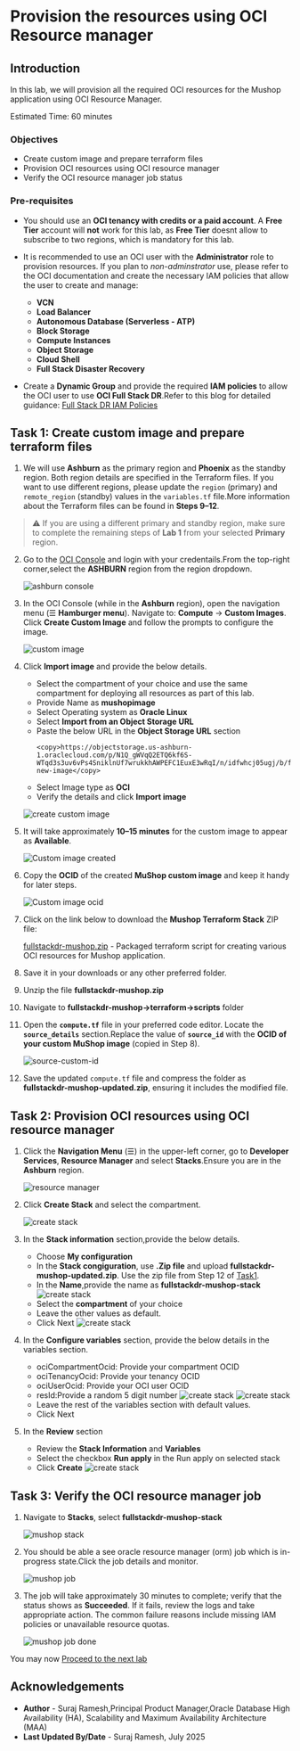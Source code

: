 # Provision the resources using OCI Resource manager

## Introduction

In this lab, we will provision all the required OCI resources for the Mushop application using OCI Resource Manager.

Estimated Time: 60 minutes

### Objectives

- Create custom image and prepare terraform files
- Provision OCI resources using OCI resource manager
- Verify the OCI resource manager job status

### Pre-requisites 

- You should use an **OCI tenancy with credits or a paid account**. A **Free Tier** account will **not** work for this lab, as **Free Tier** doesnt allow to subscribe to two regions, which is mandatory for this lab.

- It is recommended to use an OCI user with the **Administrator** role to provision resources. If you plan to *non-adminstrator* use, please refer to the OCI documentation and create the necessary IAM policies that allow the user to create and manage:
    - **VCN**
    - **Load Balancer**
    - **Autonomous Database (Serverless - ATP)**
    - **Block Storage**
    - **Compute Instances**
    - **Object Storage**
    - **Cloud Shell**
    - **Full Stack Disaster Recovery** 

- Create a **Dynamic Group** and provide the required **IAM policies** to allow the OCI user to use **OCI Full Stack DR**.Refer to this blog for detailed guidance: [Full Stack DR IAM Policies](https://blogs.oracle.com/maa/post/iam-policies-fullstackdr)


## Task 1: Create custom image and prepare terraform files

1. We will use **Ashburn** as the primary region and **Phoenix** as the standby region. Both region details are specified in the Terraform files. If you want to use different regions, please update the `region` (primary) and `remote_region` (standby) values in the `variables.tf` file.More information about the Terraform files can be found in **Steps 9–12**.

> ⚠️ If you are using a different primary and standby region, make sure to complete the remaining steps of **Lab 1** from your selected **Primary** region.

2.  Go to the [OCI Console](https://cloud.oracle.com) and login with your credentails.From the top-right corner,select the **ASHBURN** region from the region dropdown.

    ![ashburn console](./images/ashburn-region-new.png " ")

3. In the OCI Console (while in the **Ashburn** region), open the navigation menu (☰ **Hamburger menu**). Navigate to: **Compute** → **Custom Images**. Click **Create Custom Image** and follow the prompts to configure the image.

    ![custom image](./images/ashburn-custom-image.png " ")

4. Click **Import image** and provide the below details.

    - Select the compartment of your choice and use the same compartment for deploying all resources as part of this lab. 
    - Provide Name as **mushopimage**
    - Select Operating system as **Oracle Linux**
    - Select **Import from an Object Storage URL**
    - Paste the below URL in the **Object Storage URL** section
        ````
        <copy>https://objectstorage.us-ashburn-1.oraclecloud.com/p/N1Q_gWVqQ2ETQ6kf6S-WTqd3s3uv6vPs4SniklnUf7wrukkhAWPEFC1EuxE3wRqI/n/idfwhcj05ugj/b/fsdrs/o/mushop-new-image</copy>
        ````
    - Select Image type as **OCI**
    - Verify the details and click **Import image**

    ![create custom image](./images/ashburn-create-custom-image.png " ")

5. It will take approximately **10–15 minutes** for the custom image to appear as **Available**.

    ![Custom image created](./images/ashburn-available-custom-image.png " ")

6. Copy the **OCID** of the created **MuShop custom image** and keep it handy for later steps.

    ![Custom image ocid](./images/ashburn-ocid-custom-image.png " ")

7. Click on the link below to download the **Mushop Terraform Stack** ZIP file:  

    [fullstackdr-mushop.zip](https://idfwhcj05ugj.objectstorage.us-ashburn-1.oci.customer-oci.com/p/h8n0TsiellDDWa-fODHkWs3mg4nPCirw7sSlU_5sMsqLIJUutEHFrdISSro5NE5I/n/idfwhcj05ugj/b/fsdrs/o/fullstackdr-mushop.zip) - Packaged terraform script for creating various OCI resources for Mushop application.

8. Save it in your downloads or any other preferred folder.

9. Unzip the file **fullstackdr-mushop.zip** 

10. Navigate to **fullstackdr-mushop->terraform->scripts** folder

11. Open the **`compute.tf`** file in your preferred code editor. Locate the **`source_details`** section.Replace the value of **`source_id`** with the **OCID of your custom MuShop image** (copied in Step 8).

    ![source-custom-id](./images/ashburn-source-custom-id.png " ")

12. Save the updated `compute.tf` file and compress the folder as **fullstackdr-mushop-updated.zip**, ensuring it includes the modified file.


## Task 2: Provision OCI resources using OCI resource manager

1. Click the **Navigation Menu** (☰) in the upper-left corner, go to **Developer Services**, **Resource Manager** and select **Stacks**.Ensure you are in the **Ashburn** region.

    ![resource manager](./images/ashburn-resource-manager.png " ")

2. Click **Create Stack** and select the compartment.

    ![create stack](./images/ashburn-create-stack.png " ")

3. In the **Stack information** section,provide the below details.

    - Choose **My configuration**
    - In the **Stack congiguration**, use **.Zip file** and upload **fullstackdr-mushop-updated.zip**. Use the zip file from Step 12 of [Task1](#task-1-create-custom-image-and-prepare-terraform-files).
    - In the **Name**,provide the name as **fullstackdr-mushop-stack**
        ![create stack](./images/ashburn-create-stack-1.png " ")
    - Select the **compartment** of your choice
    - Leave the other values as default.
    - Click Next
    ![create stack](./images/ashburn-create-stack-2.png " ")

4. In the **Configure variables** section, provide the below details  in the variables section.  
 
    - ociCompartmentOcid: Provide your compartment OCID
    - ociTenancyOcid: Provide your tenancy OCID
    - ociUserOcid: Provide your OCI user OCID
    - resId:Provide a random 5 digit number
    ![create stack](./images/ashburn-create-stack-3.png " ")
    ![create stack](./images/ashburn-create-stack-4.png " ")
    - Leave the rest of the variables section with default values.
    - Click Next

5. In the **Review** section
 
    - Review the **Stack Information** and **Variables**
    - Select the checkbox **Run apply** in the Run apply on selected stack
    - Click **Create**
    ![create stack](./images/ashburn-create-stack-5.png " ")

## Task 3: Verify the OCI resource manager job

1. Navigate to **Stacks**, select **fullstackdr-mushop-stack**

    ![mushop stack](./images/ashburn-mushop-stack.png " ")

2. You should be able a see oracle resource manager (orm) job which is in-progress state.Click the job details and monitor.

    ![mushop job](./images/ashburn-mushop-job-inprogress.png " ")

3. The job will take approximately 30 minutes to complete; verify that the status shows as **Succeeded**. If it fails, review the logs and take appropriate action. The common failure reasons include missing IAM policies or unavailable resource quotas. 

    ![mushop job done](./images/ashburn-mushop-job-done.png " ")

You may now [Proceed to the next lab](#next)

## Acknowledgements

- **Author** - Suraj Ramesh,Principal Product Manager,Oracle Database High Availability (HA), Scalability and Maximum Availability Architecture (MAA)
- **Last Updated By/Date** - Suraj Ramesh, July 2025

